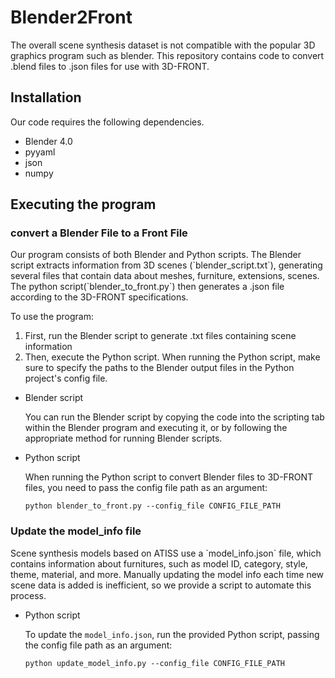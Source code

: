 # Blender2Front
The overall scene synthesis dataset is not compatible with the popular 3D graphics program such as blender. 
This repository contains code to convert .blend files to .json files for use with 3D-FRONT.
<H2>
  Installation
</H2>
Our code requires the following dependencies.

+ Blender 4.0
+ pyyaml
+ json
+ numpy

<H2>
  Executing the program
</H2>
<H3>
  convert a Blender File to a Front File
</H3>
Our program consists of both Blender and Python scripts. The Blender script extracts information from 3D scenes (`blender_script.txt`), generating several files that contain data about meshes, furniture, extensions, scenes.
The python script(`blender_to_front.py`) then generates a .json file according to the 3D-FRONT specifications.

To use the program:
1. First, run the Blender script to generate .txt files containing scene information
2. Then, execute the Python script. When running the Python script, make sure to specify the paths to the Blender output files in the Python project's config file.

+ Blender script
  
  You can run the Blender script by copying the code into the scripting tab within the Blender program and executing it, or by following the appropriate method for running Blender scripts.

+ Python script
  
  When running the Python script to convert Blender files to 3D-FRONT files, you need to pass the config file path as an argument:
  ```
  python blender_to_front.py --config_file CONFIG_FILE_PATH
  ```
<H3>
  Update the model_info file
</H3>  
Scene synthesis models based on ATISS use a `model_info.json` file, which contains information about furnitures, such as model ID, category, style, theme, material, and more.
Manually updating the model info each time new scene data is added is inefficient, so we provide a script to automate this process.


+ Python script
  
  To update the `model_info.json`, run the provided Python script, passing the config file path as an argument:
  ```
  python update_model_info.py --config_file CONFIG_FILE_PATH
  ```
